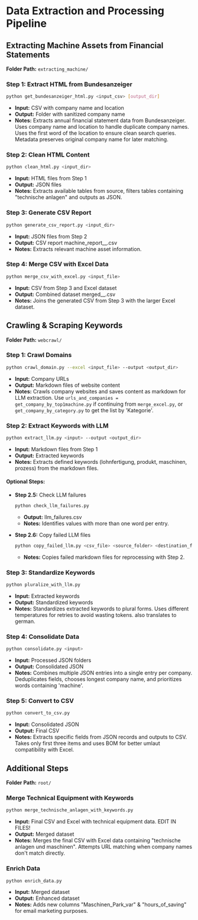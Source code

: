 # Data Extraction and Processing Pipeline

## Extracting Machine Assets from Financial Statements
**Folder Path:** `extracting_machine/`

### Step 1: Extract HTML from Bundesanzeiger
```bash
python get_bundesanzeiger_html.py <input_csv> [output_dir]
```
- **Input:** CSV with company name and location
- **Output:** Folder with sanitized company name
- **Notes:** Extracts annual financial statement data from Bundesanzeiger. Uses company name and location to handle duplicate company names. Uses the first word of the location to ensure clean search queries. Metadata preserves original company name for later matching.

### Step 2: Clean HTML Content
```bash
python clean_html.py <input_dir>
```
- **Input:** HTML files from Step 1
- **Output:** JSON files
- **Notes:** Extracts available tables from source, filters tables containing "technische anlagen" and outputs as JSON.

### Step 3: Generate CSV Report
```bash
python generate_csv_report.py <input_dir>
```
- **Input:** JSON files from Step 2
- **Output:** CSV report machine_report_<category>_<timestamp>.csv
- **Notes:** Extracts relevant machine asset information.

### Step 4: Merge CSV with Excel Data
```bash
python merge_csv_with_excel.py <input_file>
```
- **Input:** CSV from Step 3 and Excel dataset
- **Output:** Combined dataset merged_<category>_<timestamp>.csv
- **Notes:** Joins the generated CSV from Step 3 with the larger Excel dataset.

## Crawling & Scraping Keywords
**Folder Path:** `webcrawl/`

### Step 1: Crawl Domains
```bash
python crawl_domain.py --excel <input_file> --output <output_dir>
```
- **Input:** Company URLs
- **Output:** Markdown files of website content
- **Notes:** Crawls company websites and saves content as markdown for LLM extraction. Use `urls_and_companies =  get_company_by_top1machine.py` if continuing from `merge_excel.py`, or `get_company_by_category.py` to get the list by 'Kategorie'.

### Step 2: Extract Keywords with LLM
```bash
python extract_llm.py <input> --output <output_dir>
```
- **Input:** Markdown files from Step 1
- **Output:** Extracted keywords
- **Notes:** Extracts defined keywords (lohnfertigung, produkt, maschinen, prozess) from the markdown files.

#### Optional Steps:
- **Step 2.5:** Check LLM failures
    ```bash
    python check_llm_failures.py
    ```
    - **Output:** llm_failures.csv
    - **Notes:** Identifies values with more than one word per entry.

- **Step 2.6:** Copy failed LLM files
    ```bash
    python copy_failed_llm.py <csv_file> <source_folder> <destination_folder>
    ```
    - **Notes:** Copies failed markdown files for reprocessing with Step 2.

### Step 3: Standardize Keywords
```bash
python pluralize_with_llm.py
```
- **Input:** Extracted keywords
- **Output:** Standardized keywords
- **Notes:** Standardizes extracted keywords to plural forms. Uses different temperatures for retries to avoid wasting tokens. also translates to german.

### Step 4: Consolidate Data
```bash
python consolidate.py <input>
```
- **Input:** Processed JSON folders
- **Output:** Consolidated JSON
- **Notes:** Combines multiple JSON entries into a single entry per company. Deduplicates fields, chooses longest company name, and prioritizes words containing 'machine'.

### Step 5: Convert to CSV
```bash
python convert_to_csv.py
```
- **Input:** Consolidated JSON
- **Output:** Final CSV
- **Notes:** Extracts specific fields from JSON records and outputs to CSV. Takes only first three items and uses BOM for better umlaut compatibility with Excel.

## Additional Steps
**Folder Path:** `root/`

### Merge Technical Equipment with Keywords
```bash
python merge_technische_anlagen_with_keywords.py
```
- **Input:** Final CSV and Excel with technical equipment data. EDIT IN FILES!
- **Output:** Merged dataset
- **Notes:** Merges the final CSV with Excel data containing "technische anlagen und maschinen". Attempts URL matching when company names don't match directly.

### Enrich Data
```bash
python enrich_data.py
```
- **Input:** Merged dataset
- **Output:** Enhanced dataset
- **Notes:** Adds new columns "Maschinen_Park_var" & "hours_of_saving" for email marketing purposes.
